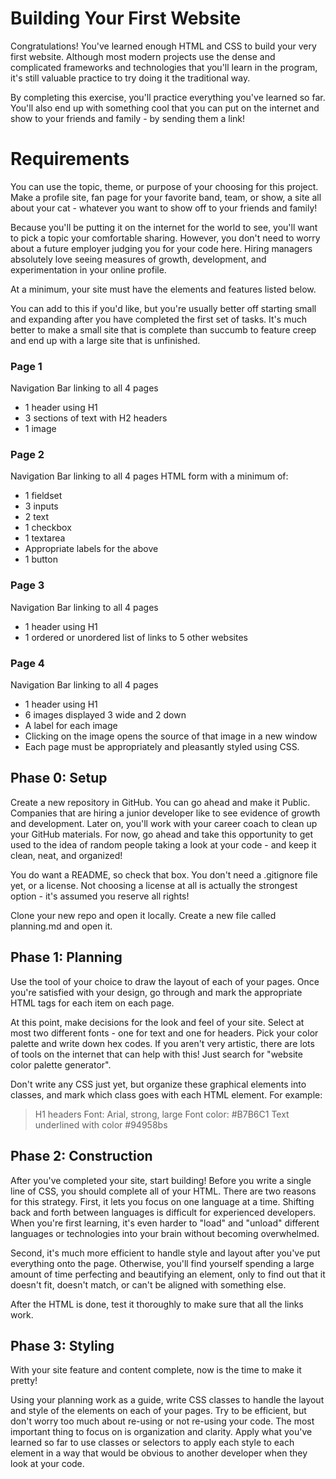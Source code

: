 # Building Your First Website

Congratulations! You've learned enough HTML and CSS to build your very first website. Although most modern projects use the dense and complicated frameworks and technologies that you'll learn in the program, it's still valuable practice to try doing it the traditional way.

By completing this exercise, you'll practice everything you've learned so far. You'll also end up with something cool that you can put on the internet and show to your friends and family - by sending them a link!

# Requirements

You can use the topic, theme, or purpose of your choosing for this project. Make a profile site, fan page for your favorite band, team, or show, a site all about your cat - whatever you want to show off to your friends and family!

Because you'll be putting it on the internet for the world to see, you'll want to pick a topic your comfortable sharing. However, you don't need to worry about a future employer judging you for your code here. Hiring managers absolutely love seeing measures of growth, development, and experimentation in your online profile.

At a minimum, your site must have the elements and features listed below.

You can add to this if you'd like, but you're usually better off starting small and expanding after you have completed the first set of tasks. It's much better to make a small site that is complete than succumb to feature creep and end up with a large site that is unfinished.

### Page 1

Navigation Bar linking to all 4 pages

- 1 header using H1
- 3 sections of text with H2 headers
- 1 image

### Page 2

Navigation Bar linking to all 4 pages
HTML form with a minimum of:

- 1 fieldset
- 3 inputs
- 2 text
- 1 checkbox
- 1 textarea
- Appropriate labels for the above
- 1 button

### Page 3

Navigation Bar linking to all 4 pages

- 1 header using H1
- 1 ordered or unordered list of links to 5 other websites

### Page 4

Navigation Bar linking to all 4 pages

- 1 header using H1
- 6 images displayed 3 wide and 2 down
- A label for each image
- Clicking on the image opens the source of that image in a new window
- Each page must be appropriately and pleasantly styled using CSS.

## Phase 0: Setup

Create a new repository in GitHub. You can go ahead and make it Public. Companies that are hiring a junior developer like to see evidence of growth and development. Later on, you'll work with your career coach to clean up your GitHub materials. For now, go ahead and take this opportunity to get used to the idea of random people taking a look at your code - and keep it clean, neat, and organized!

You do want a README, so check that box. You don't need a .gitignore file yet, or a license. Not choosing a license at all is actually the strongest option - it's assumed you reserve all rights!

Clone your new repo and open it locally. Create a new file called planning.md and open it.

## Phase 1: Planning

Use the tool of your choice to draw the layout of each of your pages. Once you're satisfied with your design, go through and mark the appropriate HTML tags for each item on each page.

At this point, make decisions for the look and feel of your site. Select at most two different fonts - one for text and one for headers. Pick your color palette and write down hex codes. If you aren't very artistic, there are lots of tools on the internet that can help with this! Just search for "website color palette generator".

Don't write any CSS just yet, but organize these graphical elements into classes, and mark which class goes with each HTML element. For example:

> H1 headers
> Font: Arial, strong, large
> Font color: #B7B6C1
> Text underlined with color #94958bs

## Phase 2: Construction

After you've completed your site, start building! Before you write a single line of CSS, you should complete all of your HTML. There are two reasons for this strategy. First, it lets you focus on one language at a time. Shifting back and forth between languages is difficult for experienced developers. When you're first learning, it's even harder to "load" and "unload" different languages or technologies into your brain without becoming overwhelmed.

Second, it's much more efficient to handle style and layout after you've put everything onto the page. Otherwise, you'll find yourself spending a large amount of time perfecting and beautifying an element, only to find out that it doesn't fit, doesn't match, or can't be aligned with something else.

After the HTML is done, test it thoroughly to make sure that all the links work.

## Phase 3: Styling

With your site feature and content complete, now is the time to make it pretty!

Using your planning work as a guide, write CSS classes to handle the layout and style of the elements on each of your pages. Try to be efficient, but don't worry too much about re-using or not re-using your code. The most important thing to focus on is organization and clarity. Apply what you've learned so far to use classes or selectors to apply each style to each element in a way that would be obvious to another developer when they look at your code.
